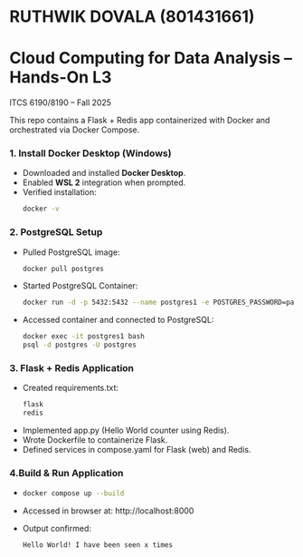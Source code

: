 # RUTHWIK DOVALA (801431661)
# Cloud Computing for Data Analysis – Hands-On L3
ITCS 6190/8190 – Fall 2025

This repo contains a Flask + Redis app containerized with Docker and orchestrated via Docker Compose.

### 1. Install Docker Desktop (Windows)
- Downloaded and installed **Docker Desktop**.  
- Enabled **WSL 2** integration when prompted.  
- Verified installation:
  ```bash
  docker -v

### 2. PostgreSQL Setup
- Pulled PostgreSQL image:
   ```bash
   docker pull postgres
- Started PostgreSQL Container:
  ```bash
  docker run -d -p 5432:5432 --name postgres1 -e POSTGRES_PASSWORD=pass12345 postgres
- Accessed container and connected to PostgreSQL:
  ```bash
  docker exec -it postgres1 bash
  psql -d postgres -U postgres
### 3. Flask + Redis Application
- Created requirements.txt:
  ```bash
  flask
  redis
- Implemented app.py (Hello World counter using Redis).
- Wrote Dockerfile to containerize Flask.
- Defined services in compose.yaml for Flask (web) and Redis.

### 4.Build & Run Application
- 
  ```bash
  docker compose up --build

- Accessed in browser at: http://localhost:8000

- Output confirmed:
  ```bash
  Hello World! I have been seen x times
